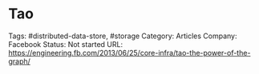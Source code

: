 # Tao

Tags: #distributed-data-store, #storage
Category: Articles
Company: Facebook
Status: Not started
URL: https://engineering.fb.com/2013/06/25/core-infra/tao-the-power-of-the-graph/
